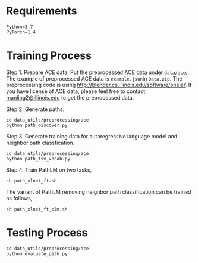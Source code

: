 # Requirements

```
Python=3.7
PyTorch=1.4
```

# Training Process

Step 1. Prepare ACE data. Put the preprocessed ACE data under `data/ace`. The example of preprocessed ACE data is `example.json`in `Data.zip`. The preprocessing code is using http://blender.cs.illinois.edu/software/oneie/. If you have license of ACE data, please feel free to contact manling2@illinois.edu to get the preprocessed data.

Step 2. Generate paths.

```
cd data_utils/preprocessing/ace
python path_discover.py
```
Step 3. Generate training data for autoregressive language model and neighbor path classfication.

```
cd data_utils/preprocessing/ace
python path_tsv_vocab.py
``` 

Step 4. Train PathLM on two tasks,

```
sh path_xlnet_ft.sh
```
The variant of PathLM removing neighbor path classification can be trained as follows,

```
sh path_xlnet_ft_clm.sh
```

# Testing Process

```
cd data_utils/preprocessing/ace
python evaluate_path.py
```